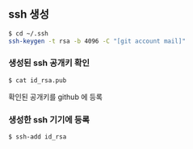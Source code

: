 ssh 생성
--------

```bash
$ cd ~/.ssh
ssh-keygen -t rsa -b 4096 -C "[git account mail]"
```

### 생성된 ssh 공개키 확인

```bash
$ cat id_rsa.pub
```

확인된 공개키를 github 에 등록

### 생성한 ssh 기기에 등록

```bash
$ ssh-add id_rsa
```
